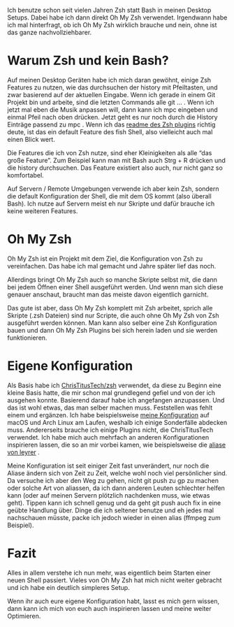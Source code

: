 Ich benutze schon seit vielen Jahren Zsh statt Bash in meinen Desktop Setups.
Dabei habe ich dann direkt Oh My Zsh verwendet.
Irgendwann habe ich mal hinterfragt, ob ich Oh My Zsh wirklich brauche und nein, ohne ist das ganze nachvollziehbarer.

# Warum Zsh und kein Bash?

Auf meinen Desktop Geräten habe ich mich daran gewöhnt, einige Zsh Features zu nutzen, wie das durchsuchen der history mit Pfeiltasten, und zwar basierend auf der aktuellen Eingabe.
Wenn ich gerade in einem Git Projekt bin und arbeite, sind die letzten Commands alle
git …
.
Wenn ich jetzt mal eben die Musik anpassen will, dann kann ich
mpc
eingeben und einmal Pfeil nach oben drücken.
Jetzt geht es nur noch durch die History Einträge passend zu
mpc
.
Wenn ich das
[readme des Zsh plugins](https://github.com/zsh-users/zsh-history-substring-search)
richtig deute, ist das ein default Feature des fish Shell, also vielleicht auch mal einen Blick wert.

Die Features die ich von Zsh nutze, sind eher Kleinigkeiten als alle “das große Feature”.
Zum Beispiel kann man mit Bash auch Strg + R drücken und die history durchsuchen.
Das Feature existiert also auch, nur nicht ganz so komfortabel.

Auf Servern / Remote Umgebungen verwende ich aber kein Zsh, sondern die default Konfiguration der Shell, die mit dem OS kommt (also überall Bash).
Ich nutze auf Servern meist eh nur Skripte und dafür brauche ich keine weiteren Features.

# Oh My Zsh

Oh My Zsh ist ein Projekt mit dem Ziel, die Konfiguration von Zsh zu vereinfachen.
Das habe ich mal gemacht und Jahre später lief das noch.

Allerdings bringt Oh My Zsh auch so manche Skripte selbst mit, die dann bei jedem Öffnen einer Shell ausgeführt werden.
Und wenn man sich diese genauer anschaut, braucht man das meiste davon eigentlich garnicht.

Das gute ist aber, dass Oh My Zsh komplett mit Zsh arbeitet, sprich alle Skripte (.zsh Dateien) sind nur Scripte, die auch ohne Oh My Zsh von Zsh ausgeführt werden können.
Man kann also selber eine Zsh Konfiguration bauen und dann Oh My Zsh Plugins bei sich herein laden und sie werden funktionieren.

# Eigene Konfiguration

Als Basis habe ich
[ChrisTitusTech/zsh](https://github.com/ChrisTitusTech/zsh)
verwendet, da diese zu Beginn eine kleine Basis hatte, die mir schon mal grundlegend gefiel und von der ich ausgehen konnte.
Basierend darauf habe ich angefangen anzupassen.
Und das ist wohl etwas, das man selber machen muss.
Feststellen was fehlt einem und ergänzen.
Ich habe beispielsweise
[meine Konfiguration](https://github.com/EdJoPaTo/LinuxScripts/tree/master/Applications/zsh)
auf macOS und Arch Linux am Laufen, weshalb ich einige Sonderfälle abdecken muss.
Andererseits brauche ich einige Plugins nicht, die ChrisTitusTech verwendet.
Ich habe mich auch mehrfach an anderen Konfigurationen inspirieren lassen, die so an mir vorbei kamen, wie beispielsweise die
[aliase von leyrer](https://github.com/leyrer/linux-home/blob/master/zshrc)
.

Meine Konfiguration ist seit einiger Zeit fast unverändert, nur noch die Aliase ändern sich von Zeit zu Zeit, welche wohl noch viel persönlicher sind.
Da versuche ich aber den Weg zu gehen, nicht
git push
zu
gp
zu machen oder solche Art von aliassen, da ich dann anderen Leuten schlechter helfen kann (oder auf meinen Servern plötzlich nachdenken muss, wie etwas geht).
Tippen kann ich schnell genug und da geht
git push
auch fix in eine geübte Handlung über.
Dinge die ich seltener benutze und eh jedes mal nachschauen müsste, packe ich jedoch wieder in einen alias (ffmpeg zum Beispiel).

# Fazit

Alles in allem verstehe ich nun mehr, was eigentlich beim Starten einer neuen Shell passiert.
Vieles von Oh My Zsh hat mich nicht weiter gebracht und ich habe ein deutlich simpleres Setup.

Wenn ihr auch eure eigene Konfiguration habt, lasst es mich gern wissen, dann kann ich mich von euch auch inspirieren lassen und meine weiter Optimieren.
